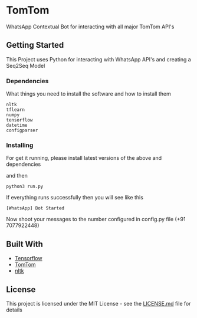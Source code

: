 # TomTom

WhatsApp Contextual Bot for interacting with all major TomTom API's

## Getting Started

This Project uses Python for interacting with WhatsApp API's and creating a Seq2Seq Model

### Dependencies

What things you need to install the software and how to install them

```
nltk
tflearn
numpy
tensorflow
datetime
configparser
```

### Installing

For get it running, please install latest versions of the above and dependencies

and then

```
python3 run.py
```

If everything runs successfully then you will see like this

```
[WhatsApp] Bot Started
```

Now shoot your messages to the number configured in config.py file (+91 7077922448)


## Built With

* [Tensorflow](http://www.tensorflow.org/)
* [TomTom](https://developer.tomtom.com)
* [nltk](https://www.nltk.org/)


## License

This project is licensed under the MIT License - see the [LICENSE.md](LICENSE.md) file for details
